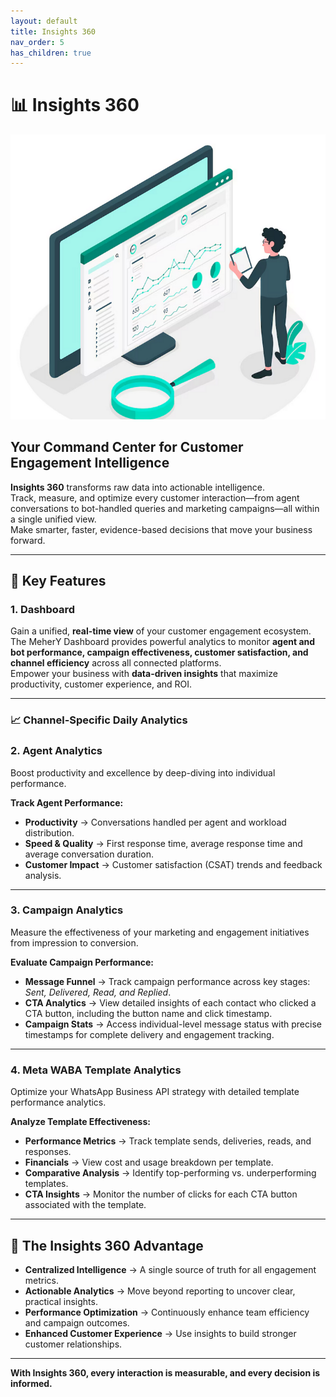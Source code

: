 ```yaml
---
layout: default
title: Insights 360
nav_order: 5
has_children: true
---
```


# 📊 Insights 360  
<img width="725" alt="MeherY Smart Analytics" src="/content/static/design/analytics.png">  

## Your Command Center for Customer Engagement Intelligence  
**Insights 360** transforms raw data into actionable intelligence.  
Track, measure, and optimize every customer interaction—from agent conversations to bot-handled queries and marketing campaigns—all within a single unified view.  
Make smarter, faster, evidence-based decisions that move your business forward.  

---

## 🌟 Key Features  

### 1. Dashboard  
Gain a unified, **real-time view** of your customer engagement ecosystem.  
The MeherY Dashboard provides powerful analytics to monitor **agent and bot performance, campaign effectiveness, customer satisfaction, and channel efficiency** across all connected platforms.  
Empower your business with **data-driven insights** that maximize productivity, customer experience, and ROI.  

---

### 📈 Channel-Specific Daily Analytics  
### 2. Agent Analytics  
Boost productivity and excellence by deep-diving into individual performance.  

**Track Agent Performance:**  
- **Productivity** → Conversations handled per agent and workload distribution.  
- **Speed & Quality** → First response time, average response time and average conversation duration.  
- **Customer Impact** → Customer satisfaction (CSAT) trends and feedback analysis. 

---

### 3. Campaign Analytics  
Measure the effectiveness of your marketing and engagement initiatives from impression to conversion.  

**Evaluate Campaign Performance:**  
- **Message Funnel** → Track campaign performance across key stages: *Sent, Delivered, Read, and Replied*.  
- **CTA Analytics** → View detailed insights of each contact who clicked a CTA button, including the button name and click timestamp.  
- **Campaign Stats** → Access individual-level message status with precise timestamps for complete delivery and engagement tracking.  

---

### 4. Meta WABA Template Analytics  
Optimize your WhatsApp Business API strategy with detailed template performance analytics.  

**Analyze Template Effectiveness:**  
- **Performance Metrics** → Track template sends, deliveries, reads, and responses.  
- **Financials** → View cost and usage breakdown per template.  
- **Comparative Analysis** → Identify top-performing vs. underperforming templates.  
- **CTA Insights** → Monitor the number of clicks for each CTA button associated with the template.  

---

## 🎯 The Insights 360 Advantage  
- **Centralized Intelligence** → A single source of truth for all engagement metrics.  
- **Actionable Analytics** → Move beyond reporting to uncover clear, practical insights.  
- **Performance Optimization** → Continuously enhance team efficiency and campaign outcomes.  
- **Enhanced Customer Experience** → Use insights to build stronger customer relationships.  

---

**With Insights 360, every interaction is measurable, and every decision is informed.**